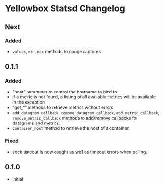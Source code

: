 # Yellowbox Statsd Changelog
## Next
### Added
* `values`, `min`, `max` methods to gauge captures
## 0.1.1
### Added
* "host" parameter to control the hostname to bind to
* if a metric is not found, a listing of all available metrics will be available in the exception
* "get_*" methods to retrieve metrics without errors
* `add_datagram_callback`, `remove_datagram_callback`, `add_metric_callback`, `remove_metric_callback` methods to
add/remove callbacks for datagrams and metrics.
* `container_host` method to retrieve the host of a container.
### Fixed
* sock timeout is now caught as well as timeout errors when polling.
## 0.1.0
* initial
